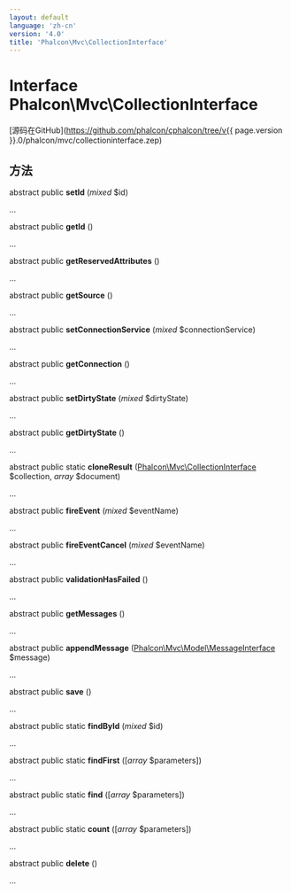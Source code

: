 ```yaml
---
layout: default
language: 'zh-cn'
version: '4.0'
title: 'Phalcon\Mvc\CollectionInterface'
---
```


# Interface **Phalcon\Mvc\CollectionInterface**

[源码在GitHub](https://github.com/phalcon/cphalcon/tree/v{{ page.version }}.0/phalcon/mvc/collectioninterface.zep)

## 方法

abstract public **setId** (*mixed* $id)

...

abstract public **getId** ()

...

abstract public **getReservedAttributes** ()

...

abstract public **getSource** ()

...

abstract public **setConnectionService** (*mixed* $connectionService)

...

abstract public **getConnection** ()

...

abstract public **setDirtyState** (*mixed* $dirtyState)

...

abstract public **getDirtyState** ()

...

abstract public static **cloneResult** ([Phalcon\Mvc\CollectionInterface](Phalcon_Mvc_CollectionInterface) $collection, *array* $document)

...

abstract public **fireEvent** (*mixed* $eventName)

...

abstract public **fireEventCancel** (*mixed* $eventName)

...

abstract public **validationHasFailed** ()

...

abstract public **getMessages** ()

...

abstract public **appendMessage** ([Phalcon\Mvc\Model\MessageInterface](Phalcon_Mvc_Model_MessageInterface) $message)

...

abstract public **save** ()

...

abstract public static **findById** (*mixed* $id)

...

abstract public static **findFirst** ([*array* $parameters])

...

abstract public static **find** ([*array* $parameters])

...

abstract public static **count** ([*array* $parameters])

...

abstract public **delete** ()

...